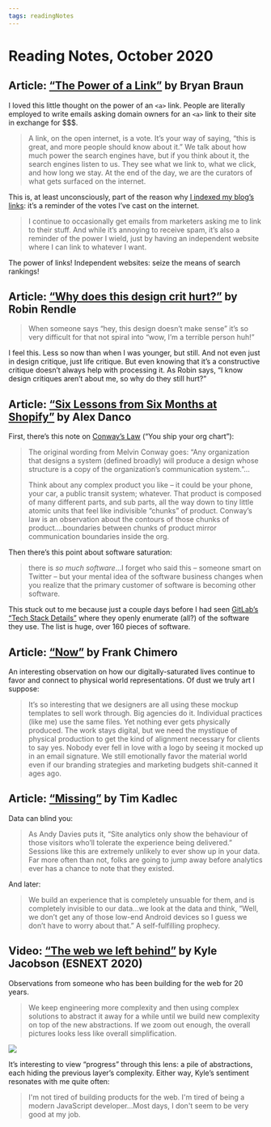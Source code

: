 ```yaml
---
tags: readingNotes
---
```


# Reading Notes, October 2020

## Article: [“The Power of a Link”](https://www.bryanbraun.com/2020/10/03/the-power-of-a-link/) by Bryan Braun

I loved this little thought on the power of an `<a>` link. People are literally employed to write emails asking domain owners for an `<a>` link to their site in exchange for $$$.

> A link, on the open internet, is a vote. It’s your way of saying, “this is great, and more people should know about it.” We talk about how much power the search engines have, but if you think about it, the search engines listen to us. They see what we link to, what we click, and how long we stay. At the end of the day, we are the curators of what gets surfaced on the internet.

This is, at least unconsciously, part of the reason why [I indexed my blog’s links](https://blog.jim-nielsen.com/2020/indexing-my-blogs-links/): it’s a reminder of the votes I’ve cast on the internet.

> I continue to occasionally get emails from marketers asking me to link to their stuff. And while it’s annoying to receive spam, it’s also a reminder of the power I wield, just by having an independent website where I can link to whatever I want.

The power of links! Independent websites: seize the means of search rankings!

## Article: [“Why does this design crit hurt?”](http://robinrendle.com/notes/why-does-this-design-crit-hurt.html) by Robin Rendle

> When someone says “hey, this design doesn’t make sense” it’s so very difficult for that not spiral into “wow, I’m a terrible person huh!”

I feel this. Less so now than when I was younger, but still. And not even just in design critique, just life critique. But even knowing that it’s a constructive critique doesn’t always help with processing it. As Robin says, “I know design critiques aren’t about me, so why do they still hurt?”

## Article: [“Six Lessons from Six Months at Shopify”](http://alexdanco.com/2020/10/23/six-lessons-from-six-months-at-shopify/) by Alex Danco

First, there’s this note on [Conway’s Law](https://en.wikipedia.org/wiki/Conway%27s_law) (“You ship your org chart”): 

> The original wording from Melvin Conway goes: “Any organization that designs a system (defined broadly) will produce a design whose structure is a copy of the organization’s communication system.”...
> 
> Think about any complex product you like – it could be your phone, your car, a public transit system; whatever. That product is composed of many different parts, and sub parts, all the way down to tiny little atomic units that feel like indivisible “chunks” of product. Conway’s law is an observation about the contours of those chunks of product....boundaries between chunks of product mirror communication boundaries inside the org. 

Then there’s this point about software saturation:

> there is *so much software*...I forget who said this – someone smart on Twitter – but your mental idea of the software business changes when you realize that the primary customer of software is becoming other software. 

This stuck out to me because just a couple days before I had seen [GitLab’s “Tech Stack Details”](https://about.gitlab.com/handbook/business-ops/tech-stack/) where they openly enumerate (all?) of the software they use. The list is huge, over 160 pieces of software.

## Article: [“Now”](https://frankchimero.com/blog/2020/now/) by Frank Chimero

An interesting observation on how our digitally-saturated lives continue to favor and connect to physical world representations. Of dust we truly art I suppose:

> It’s so interesting that we designers are all using these mockup templates to sell work through. Big agencies do it. Individual practices (like me) use the same files. Yet nothing ever gets physically produced. The work stays digital, but we need the mystique of physical production to get the kind of alignment necessary for clients to say yes. Nobody ever fell in love with a logo by seeing it mocked up in an email signature. We still emotionally favor the material world even if our branding strategies and marketing budgets shit-canned it ages ago.

## Article: [“Missing”](https://timkadlec.com/remembers/2020-10-13-missing/) by Tim Kadlec

Data can blind you:

> As Andy Davies puts it, “Site analytics only show the behaviour of those visitors who’ll tolerate the experience being delivered.” Sessions like this are extremely unlikely to ever show up in your data. Far more often than not, folks are going to jump away before analytics ever has a chance to note that they existed.

And later:

> We build an experience that is completely unsuable for them, and is completely invisible to our data...we look at the data and think, “Well, we don’t get any of those low-end Android devices so I guess we don’t have to worry about that.” A self-fulfilling prophecy.

## Video: [“The web we left behind”](https://www.youtube.com/watch?v=rvoZKQn2Go8) by Kyle Jacobson (ESNEXT 2020)

Observations from someone who has been building for the web for 20 years.

> We keep engineering more complexity and then using complex solutions to abstract it away for a while until we build new complexity on top of the new abstractions. If we zoom out enough, the overall pictures looks less like overall simplification.

<img src="https://cdn.jim-nielsen.com/blog/2020/web-we-left-behind-screenshot.jpg" />

It’s interesting to view “progress” through this lens: a pile of abstractions, each hiding the previous layer’s complexity. Either way, Kyle’s sentiment resonates with me quite often:

> I'm not tired of building products for the web. I'm tired of being a modern JavaScript developer...Most days, I don't seem to be very good at my job.
